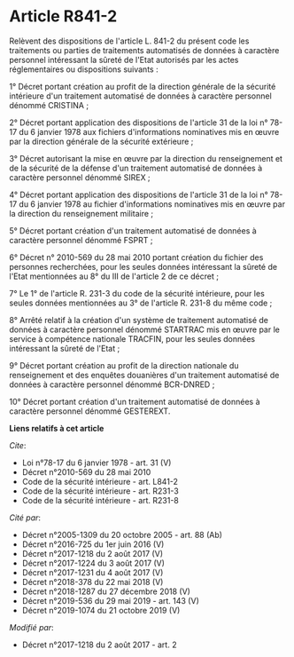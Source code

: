 # Article R841-2

Relèvent des dispositions de l'article L. 841-2 du présent code les traitements ou parties de traitements automatisés de
données à caractère personnel intéressant la sûreté de l'Etat autorisés par les actes réglementaires ou dispositions
suivants : 

1° Décret portant création au profit de la direction générale de la sécurité intérieure d'un traitement automatisé de données
à caractère personnel dénommé CRISTINA ; 

2° Décret portant application des dispositions de l'article 31 de la loi n° 78-17 du 6 janvier 1978 aux fichiers
d'informations nominatives mis en œuvre par la direction générale de la sécurité extérieure ; 

3° Décret autorisant la mise en œuvre par la direction du renseignement et de la sécurité de la défense d'un traitement
automatisé de données à caractère personnel dénommé SIREX ; 

4° Décret portant application des dispositions de l'article 31 de la loi n° 78-17 du 6 janvier 1978 au fichier d'informations
nominatives mis en œuvre par la direction du renseignement militaire ; 

5° Décret portant création d'un traitement automatisé de données à caractère personnel dénommé FSPRT ; 

6° Décret n° 2010-569 du 28 mai 2010 portant création du fichier des personnes recherchées, pour les seules données
intéressant la sûreté de l'Etat mentionnées au 8° du III de l'article 2 de ce décret ; 

7° Le 1° de l'article R. 231-3 du code de la sécurité intérieure, pour les seules données mentionnées au 3° de l'article R.
231-8 du même code ; 

8° Arrêté relatif à la création d'un système de traitement automatisé de données à caractère personnel dénommé STARTRAC mis
en œuvre par le service à compétence nationale TRACFIN, pour les seules données intéressant la sûreté de l'Etat ; 

9° Décret portant création au profit de la direction nationale du renseignement et des enquêtes douanières d'un traitement
automatisé de données à caractère personnel dénommé BCR-DNRED ; 

10° Décret portant création d'un traitement automatisé de données à caractère personnel dénommé GESTEREXT.

**Liens relatifs à cet article**

_Cite_:

  - Loi n°78-17 du 6 janvier 1978 - art. 31 (V)
  - Décret n°2010-569 du 28 mai 2010
  - Code de la sécurité intérieure - art. L841-2
  - Code de la sécurité intérieure - art. R231-3
  - Code de la sécurité intérieure - art. R231-8

_Cité par_:

  - Décret n°2005-1309 du 20 octobre 2005 - art. 88 (Ab)
  - Décret n°2016-725 du 1er juin 2016 (V)
  - Décret n°2017-1218 du 2 août 2017 (V)
  - Décret n°2017-1224 du 3 août 2017 (V)
  - Décret n°2017-1231 du 4 août 2017 (V)
  - Décret n°2018-378 du 22 mai 2018 (V)
  - Décret n°2018-1287 du 27 décembre 2018 (V)
  - Décret n°2019-536 du 29 mai 2019 - art. 143 (V)
  - Décret n°2019-1074 du 21 octobre 2019 (V)

_Modifié par_:

  - Décret n°2017-1218 du 2 août 2017 - art. 2
